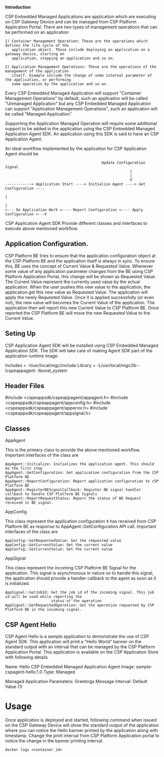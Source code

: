 **Introduction**

CSP Embedded Managed Applications are application which are executing on CSP Gateway Device and can be
managed from CSP Platform Application Portal. There are two types of management operations that can be
performed on an application

    1) Container Management Operation: These are the operations which defines the life cycle of the 
       application object. Those include deploying an application on a gateway device, starting an
       application, stopping an application and so on.

    2) Application Management Operations: These are the operations of the management of the application
       itself. Example include the change of some internal parameter of the application, or performing 
       some operation by the application and so on.

Every CSP Embedded Managed Application will support "Container Management Operations" by default, such
an application will be called "Unmanaged Application" but any CSP Embedded Managed Application can 
support "Application Management Operations", such an application will be called "Managed Application". 

Supporting the Application Managed Operation will require some additional support to be added in the 
application using the CSP Embedded Managed Application Agent SDK. An application using this SDK is said
to have an CSP Application Agent. 

An ideal workflow implemented by the application for CSP Application Agent should be 


                                                Update Configuration Signal
                                                             |
                                                             |
                                                             V
    ------------> Application Start ----> Initialize Agent ----> Get Configuration ----
                                                                                      |
                                                                                      |
    <--- Do Application Work <---- Report Configuration <---- Apply Configuration <---V

CSP Application Agent SDK Provide different classes and interfaces to execute above mentioned workflow.

## Application Configuration. 

CSP Platform BE tries to ensure that the application configuration object at
the CSP Platform BE and the application itself is always in sync. To ensure this, BE uses the concept of
Current Value & Requested Value. Whenever some value of any application parameter changes from the BE
using CSP Platform Application Portal, this change will be shown as Requested Value. The Current Value
represent the currently used value by the actual application. When the user pushes this new value to the
application, the application get this new value as Requested Value. The application will apply the newly
Requested Value. Once it is applied successfully (or even not), the new value will becomes the Current Value
of the application. The application then will report this new Current Value to CSP Platform BE. Once 
reported the CSP Platform BE will move the new Requested Value to the Current Value.


## Seting Up
CSP Application Agent SDK will be installed using CSP Embedded Managed Application SDK. The SDK will
take care of making Agent SDK part of the application runtime image. 

Includes = -I/usr/local/mgc/include
Library  = -L/usr/local/mgc/lib -lcspeappagent -lboost_system

## Header Files 

#include <cspeappsdk/cspeappagent/appagent.h>
#include <cspeappsdk/cspeappagent/appconfig.h>
#include <cspeappsdk/cspeappagent/apperror.h>
#include <cspeappsdk/cspeappagent/appsignal.h>

## Classes 

AppAgent

This is the primary class to provide the above mentioned workflow. Important interfaces of the class are

    AppAgent::Initialize: Initializes the application agent. This should be the first step
    AppAgent::GetConfiguration: Get application configuration from the CSP Platform BE
    AppAgent::ReportConfiguration: Report application configuration to cSP Platform BE
    AppAgent::RegisterBESignalCallback: Register BE signal handler callback to handle CSP Platform BE Signals
    AppAgent::ReportRequestStatus: Report the status of BE Request received in BE signal.

AppConfig

This class represent the application configuration it has received from CSP Platform BE as response to
AppAgent::GetConfiguration API call. Important interfaces of the class are

    AppConfig::GetRequestedValue: Get the requested value
    AppConfig::GetCurrentValue: Get the current value
    AppConfig::SetCurrentValue: Set the current value

AppSignal

This class represent the incoming CSP Platform BE Signal for the application. This signal is asynchronous
in nature so to handle this signal, the application should provide a handler callback to the agent as soon
as it is initialized.

    AppSignal::GetJobId: Get the job id of the incoming signal. This job id will be used while reporting the
                         status of the operation
    AppSignal::GetRequestedOperation: Get the operation requested by CSP Platform BE in the incoming signal.

## CSP Agent Hello

CSP Agent Hello is a sample application to demonstrate the use of CSP Agent SDK. This application will 
print a "Hello World" banner on the standard output with an interval that can be managed by the 
CSP Platform Application Portal. This application is available on the CSP Application Store with following
details

Name: Hello CSP Embedded Managed Application Agent
Image: sample-cspagent-hello:1.0
Type: Managed

Managed Application Parameters:
    Greetings Message Interval: Default Value (1)

# Usage
Once application is deployed and started, following command when issued on the CSP Gateway Device 
will show the standard output of the application where you can notice the Hello banner printed by 
the application along with timestamp. Change the print interval from CSP Platform Application portal
to notice the change in the banner printing interval.

    docker logs <container_id>
